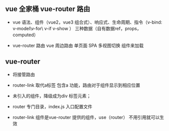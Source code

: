 ## vue 全家桶 vue-router 路由

- vue 语法、组件（vue2，vue3 组合式）、响应式、生命周期、指令（v-bind: v-model\v-for\ v-if v-show ）
  三种数据（自有数据ref，props，computed）

- vue-router 路由 vue 周边路由
  单页面 SPA 多视图切换
  组件来加载

## vue-router
- 将接管路由
- router-link 取代a标签
  包含a 功能，路由对于组件显示到相应位置

- 未引入的组件，降级成为div 标签元素；
- router 专门目录，index.js 入口配置文件
- router-link 组件是vue-router 提供的组件，use（router） 不用引用就可以生效
  